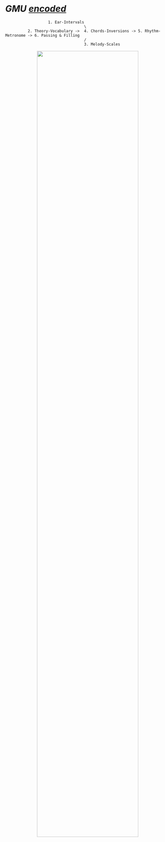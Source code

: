 

# _GMU [encoded](https://github.com/abikesa/music/blob/main/5-algorithm/structure-gmu.md)_



                       1. Ear-Intervals
                                       \
              2. Theory-Vocabulary ->  4. Chords-Inversions -> 5. Rhythm-Metronome -> 6. Passing & Filling 
                                       /
                                       3. Melody-Scales


<a href="https://book.the-turing-way.org/welcome.html"><img src="https://static.dw.com/image/62054308_1004.webp" width="80%" align="Right" /></a>
